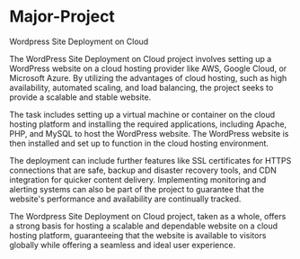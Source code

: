 # Major-Project
Wordpress Site Deployment on Cloud 

The WordPress Site Deployment on Cloud project involves setting up a WordPress website on a cloud hosting provider like AWS, Google Cloud, or Microsoft Azure. By utilizing the advantages of cloud hosting, such as high availability, automated scaling, and load balancing, the project seeks to provide a scalable and stable website.

The task includes setting up a virtual machine or container on the cloud hosting platform and installing the required applications, including Apache, PHP, and MySQL to host the WordPress website. The WordPress website is then installed and set up to function in the cloud hosting environment.

The deployment can include further features like SSL certificates for HTTPS connections that are safe, backup and disaster recovery tools, and CDN integration for quicker content delivery. Implementing monitoring and alerting systems can also be part of the project to guarantee that the website's performance and availability are continually tracked.

The Wordpress Site Deployment on Cloud project, taken as a whole, offers a strong basis for hosting a scalable and dependable website on a cloud hosting platform, guaranteeing that the website is available to visitors globally while offering a seamless and ideal user experience.
